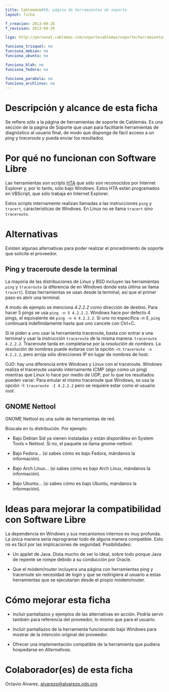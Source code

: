 ```yaml
---
title: Cablemás&#58; página de herramientas de soporte
layout: ficha

f_creacion: 2013-09-28
f_revision: 2013-09-29

liga: http://personal.cablemas.com/soportecablemas/soporte/herramientas.html

funciona_trisquel: no
funciona_debian: no
funciona_ubuntu: no

funciona_blah: no
funciona_fedora: no

funciona_parabola: no
funciona_archlinux: no
---
```


# Descripción y alcance de esta ficha

Se refiere sólo a la página de herramientas de soporte de Cablemás. Es una sección de la página de Soporte que usan para facilitarle herramientas de diagnóstico al usuario final, de modo que disponga de fácil acceso a un *ping* y *traceroute* y pueda enviar los resultados.

# Por qué no funcionan con Software Libre

Las herramientas son scripts [HTA](https://es.wikipedia.org/wiki/Aplicaciones_en_HTML) que sólo son reconocidos por Internet Explorer y, por lo tanto, sólo bajo Windows. Estos HTA están programados en VBScript, que sólo trabaja en Internet Explorer.

Estos scripts internamente realizan llamadas a las instrucciones `ping` y `tracert`, características de Windows. En Linux no se llama `tracert` sino `traceroute`.

# Alternativas

Existen algunas alternativas para poder realizar el procedimiento de soporte que solicite el proveedor.

## Ping y traceroute desde la terminal

La mayoría de las distribuciones de Linux y BSD incluyen las herramientas `ping` y `traceroute` (a diferencia de en Windows donde esta última se llama `tracert`). Estas herramientas se usan desde la terminal, así que el primer paso es abrir una terminal.

A modo de ejemplo se menciona *4.2.2.2* como dirección de destino. Para hacer 5 pings se usa `ping -n 5 4.2.2.2`. Windows hace por defecto 4 pings, el equivalente de `ping -n 4 4.2.2.2`. Si uno no especifica *-n 5*, `ping` continuará indefinidamente hasta que uno cancele con Ctrl+C.

Si le piden a uno usar la herramienta traceroute, basta con entrar a una terminal y usar la instrucción `traceroute` de la misma manera: `traceroute 4.2.2.2`. Traceroute tarda en completarse por la *resolución de nombres*. La resolución de nombres puede evitarse con la opción -n: `traceroute -n 4.2.2.2`, pero arroja sólo direcciones IP en lugar de nombres de host.

OJO: hay una diferencia entre Windows y Linux con el traceroute. Windows realiza el traceroute usando internamente ICMP (algo como un ping) mientras que Linux lo hace por medio de UDP, por lo que los resultados pueden variar. Para emular el mismo traceroute que Windows, se usa la opción -I: `traceroute -I 4.2.2.2` pero se requiere estar como el usuario *root*.

## GNOME Nettool

GNOME Nettool es una suite de herramientas de red.

Búscala en tu distribución. Por ejemplo:

* Bajo Debian Sid ya vienen instaladas y están disponibles en System Tools » Nettool. Si no, el paquete se llama gnome-nettool.

* Bajo Fedora... (si sabes cómo es bajo Fedora, mándanos la información).

* Bajo Arch Linux... (si sabes cómo es bajo Arch Linux, mándanos la información).

* Bajo Ubuntu... (si sabes cómo es bajo Ubuntu, mándanos la información).

# Ideas para mejorar la compatibilidad con Software Libre

La dependencia en Windows y sus mecanismos internos es muy profunda. La única manera sería reprogramar todo de alguna manera compatible. Esto no es fácil por las implicaciones de seguridad. Posibilidades:

* Un applet de Java. Dista mucho de ser lo ideal, sobre todo porque Java de repente se rompe debido a su conducción por Oracle.

* Que el módem/router incluyera una página con herramientas ping y traceroute sin necesidad de login y que se redirigiera al usuario a estas herramientas que se ejecutarían desde el propio módem/router.

# Cómo mejorar esta ficha

* Incluir pantallazos y ejemplos de las alternativas en acción. Podría servir también para referencia del proveedor, lo mismo que para el usuario.

* Incluir pantallazos de la herramienta funcionando bajo Windows para mostrar de la intención original del proveedor.

* Ofrecer una implementación compatible de la herramienta que pudiera hospedarse en *Alternativas*.

# Colaborador(es) de esta ficha

Octavio Alvarez, alvarezp@alvarezp.ods.org.
